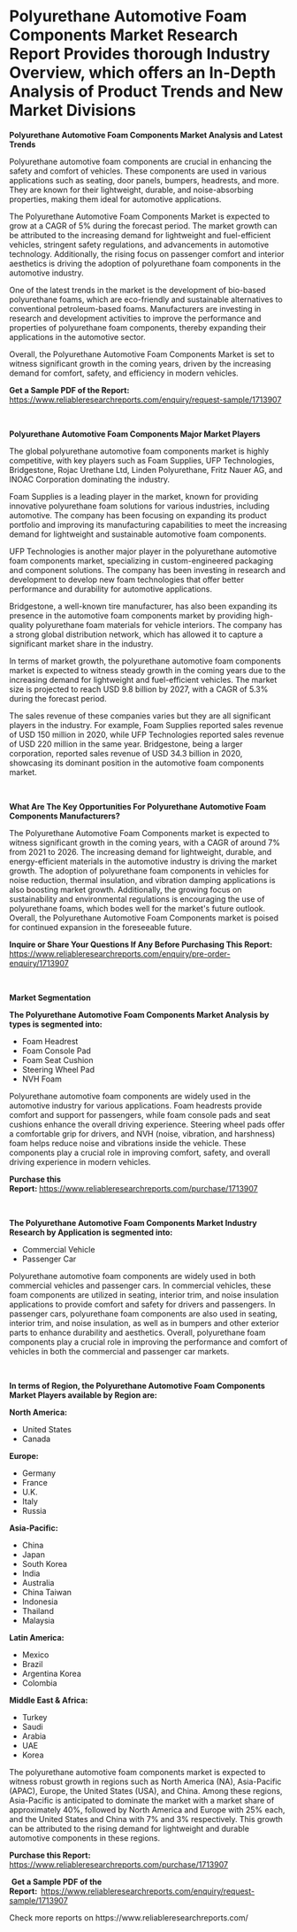 <p><h1>Polyurethane Automotive Foam Components Market Research Report Provides thorough Industry Overview, which offers an In-Depth Analysis of Product Trends and New Market Divisions</h1></p><p><strong>Polyurethane Automotive Foam Components Market Analysis and Latest Trends</strong></p>
<p><p>Polyurethane automotive foam components are crucial in enhancing the safety and comfort of vehicles. These components are used in various applications such as seating, door panels, bumpers, headrests, and more. They are known for their lightweight, durable, and noise-absorbing properties, making them ideal for automotive applications.</p><p>The Polyurethane Automotive Foam Components Market is expected to grow at a CAGR of 5% during the forecast period. The market growth can be attributed to the increasing demand for lightweight and fuel-efficient vehicles, stringent safety regulations, and advancements in automotive technology. Additionally, the rising focus on passenger comfort and interior aesthetics is driving the adoption of polyurethane foam components in the automotive industry.</p><p>One of the latest trends in the market is the development of bio-based polyurethane foams, which are eco-friendly and sustainable alternatives to conventional petroleum-based foams. Manufacturers are investing in research and development activities to improve the performance and properties of polyurethane foam components, thereby expanding their applications in the automotive sector.</p><p>Overall, the Polyurethane Automotive Foam Components Market is set to witness significant growth in the coming years, driven by the increasing demand for comfort, safety, and efficiency in modern vehicles.</p></p>
<p><strong>Get a Sample PDF of the Report:&nbsp;</strong> <a href="https://www.reliableresearchreports.com/enquiry/request-sample/1713907">https://www.reliableresearchreports.com/enquiry/request-sample/1713907</a></p>
<p>&nbsp;</p>
<p><strong>Polyurethane Automotive Foam Components Major Market Players</strong></p>
<p><p>The global polyurethane automotive foam components market is highly competitive, with key players such as Foam Supplies, UFP Technologies, Bridgestone, Rojac Urethane Ltd, Linden Polyurethane, Fritz Nauer AG, and INOAC Corporation dominating the industry.</p><p>Foam Supplies is a leading player in the market, known for providing innovative polyurethane foam solutions for various industries, including automotive. The company has been focusing on expanding its product portfolio and improving its manufacturing capabilities to meet the increasing demand for lightweight and sustainable automotive foam components.</p><p>UFP Technologies is another major player in the polyurethane automotive foam components market, specializing in custom-engineered packaging and component solutions. The company has been investing in research and development to develop new foam technologies that offer better performance and durability for automotive applications.</p><p>Bridgestone, a well-known tire manufacturer, has also been expanding its presence in the automotive foam components market by providing high-quality polyurethane foam materials for vehicle interiors. The company has a strong global distribution network, which has allowed it to capture a significant market share in the industry.</p><p>In terms of market growth, the polyurethane automotive foam components market is expected to witness steady growth in the coming years due to the increasing demand for lightweight and fuel-efficient vehicles. The market size is projected to reach USD 9.8 billion by 2027, with a CAGR of 5.3% during the forecast period.</p><p>The sales revenue of these companies varies but they are all significant players in the industry. For example, Foam Supplies reported sales revenue of USD 150 million in 2020, while UFP Technologies reported sales revenue of USD 220 million in the same year. Bridgestone, being a larger corporation, reported sales revenue of USD 34.3 billion in 2020, showcasing its dominant position in the automotive foam components market.</p></p>
<p>&nbsp;</p>
<p><strong>What Are The Key Opportunities For Polyurethane Automotive Foam Components Manufacturers?</strong></p>
<p><p>The Polyurethane Automotive Foam Components market is expected to witness significant growth in the coming years, with a CAGR of around 7% from 2021 to 2026. The increasing demand for lightweight, durable, and energy-efficient materials in the automotive industry is driving the market growth. The adoption of polyurethane foam components in vehicles for noise reduction, thermal insulation, and vibration damping applications is also boosting market growth. Additionally, the growing focus on sustainability and environmental regulations is encouraging the use of polyurethane foams, which bodes well for the market's future outlook. Overall, the Polyurethane Automotive Foam Components market is poised for continued expansion in the foreseeable future.</p></p>
<p><strong>Inquire or Share Your Questions If Any Before Purchasing This Report:</strong> <a href="https://www.reliableresearchreports.com/enquiry/pre-order-enquiry/1713907">https://www.reliableresearchreports.com/enquiry/pre-order-enquiry/1713907</a></p>
<p>&nbsp;</p>
<p><strong>Market Segmentation</strong></p>
<p><strong>The Polyurethane Automotive Foam Components Market Analysis by types is segmented into:</strong></p>
<p><ul><li>Foam Headrest</li><li>Foam Console Pad</li><li>Foam Seat Cushion</li><li>Steering Wheel Pad</li><li>NVH Foam</li></ul></p>
<p><p>Polyurethane automotive foam components are widely used in the automotive industry for various applications. Foam headrests provide comfort and support for passengers, while foam console pads and seat cushions enhance the overall driving experience. Steering wheel pads offer a comfortable grip for drivers, and NVH (noise, vibration, and harshness) foam helps reduce noise and vibrations inside the vehicle. These components play a crucial role in improving comfort, safety, and overall driving experience in modern vehicles.</p></p>
<p><strong>Purchase this Report:&nbsp;</strong><a href="https://www.reliableresearchreports.com/purchase/1713907">https://www.reliableresearchreports.com/purchase/1713907</a></p>
<p>&nbsp;</p>
<p><strong>The Polyurethane Automotive Foam Components Market Industry Research by Application is segmented into:</strong></p>
<p><ul><li>Commercial Vehicle</li><li>Passenger Car</li></ul></p>
<p><p>Polyurethane automotive foam components are widely used in both commercial vehicles and passenger cars. In commercial vehicles, these foam components are utilized in seating, interior trim, and noise insulation applications to provide comfort and safety for drivers and passengers. In passenger cars, polyurethane foam components are also used in seating, interior trim, and noise insulation, as well as in bumpers and other exterior parts to enhance durability and aesthetics. Overall, polyurethane foam components play a crucial role in improving the performance and comfort of vehicles in both the commercial and passenger car markets.</p></p>
<p>&nbsp;</p>
<p><strong>In terms of Region, the Polyurethane Automotive Foam Components Market Players available by Region are:</strong></p>
<p>
    <p> <strong> North America: </strong>
        <ul>
            <li>United States</li>
            <li>Canada</li>
        </ul>
        </p> 
    <p> <strong> Europe: </strong>
        <ul>
            <li>Germany</li>
            <li>France</li>
            <li>U.K.</li>
            <li>Italy</li>
            <li>Russia</li>
        </ul>
        </p> 
    <p> <strong> Asia-Pacific: </strong>
        <ul>
            <li>China</li>
            <li>Japan</li>
            <li>South Korea</li>
            <li>India</li>
            <li>Australia</li>
            <li>China Taiwan</li>
            <li>Indonesia</li>
            <li>Thailand</li>
            <li>Malaysia</li>
        </ul>
        </p> 
    <p> <strong> Latin America: </strong>
        <ul>
            <li>Mexico</li>
            <li>Brazil</li>
            <li>Argentina Korea</li>
            <li>Colombia</li>
        </ul>
        </p> 
    <p> <strong> Middle East & Africa: </strong>
        <ul>
            <li>Turkey</li>
            <li>Saudi</li>
            <li>Arabia</li>
            <li>UAE</li>
            <li>Korea</li>
        </ul>
    </p>
    </p>
<p><p>The polyurethane automotive foam components market is expected to witness robust growth in regions such as North America (NA), Asia-Pacific (APAC), Europe, the United States (USA), and China. Among these regions, Asia-Pacific is anticipated to dominate the market with a market share of approximately 40%, followed by North America and Europe with 25% each, and the United States and China with 7% and 3% respectively. This growth can be attributed to the rising demand for lightweight and durable automotive components in these regions.</p></p>
<p><strong>Purchase this Report: </strong><a href="https://www.reliableresearchreports.com/purchase/1713907">https://www.reliableresearchreports.com/purchase/1713907</a></p>
<p>&nbsp;<strong>Get a Sample PDF of the Report:&nbsp;&nbsp;</strong><a href="https://www.reliableresearchreports.com/enquiry/request-sample/1713907">https://www.reliableresearchreports.com/enquiry/request-sample/1713907</a></p>
<p><strong></strong></p>
<p>Check more reports on https://www.reliableresearchreports.com/</p>